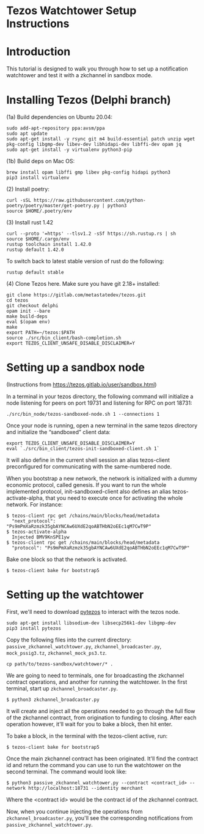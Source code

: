 # Tezos Watchtower Setup Instructions

# Introduction

This tutorial is designed to walk you through how to set up a notification watchtower and test it with a zkchannel in sandbox mode.

# Installing Tezos (Delphi branch)


(1a) Build dependencies on Ubuntu 20.04:
	
    sudo add-apt-repository ppa:avsm/ppa
    sudo apt update
    sudo apt-get install -y rsync git m4 build-essential patch unzip wget pkg-config libgmp-dev libev-dev libhidapi-dev libffi-dev opam jq
    sudo apt-get install -y virtualenv python3-pip 
    
(1b) Build deps on Mac OS:

    brew install opam libffi gmp libev pkg-config hidapi python3
    pip3 install virtualenv

(2) Install poetry:
	
    curl -sSL https://raw.githubusercontent.com/python-poetry/poetry/master/get-poetry.py | python3
    source $HOME/.poetry/env

(3) Install rust 1.42
	
    curl --proto '=https' --tlsv1.2 -sSf https://sh.rustup.rs | sh
    source $HOME/.cargo/env
    rustup toolchain install 1.42.0
    rustup default 1.42.0

To switch back to latest stable version of rust do the following:

    rustup default stable
	
(4) Clone Tezos here. Make sure you have git 2.18+ installed:
    
    git clone https://gitlab.com/metastatedev/tezos.git
    cd tezos
    git checkout delphi
    opam init --bare
    make build-deps
    eval $(opam env)
    make
    export PATH=~/tezos:$PATH
    source ./src/bin_client/bash-completion.sh
    export TEZOS_CLIENT_UNSAFE_DISABLE_DISCLAIMER=Y

# Setting up a sandbox node

(Instructions from https://tezos.gitlab.io/user/sandbox.html)

In a terminal in your tezos directory, the following command will initialize a node listening for peers on port 19731 and listening for RPC on port 18731:
```
./src/bin_node/tezos-sandboxed-node.sh 1 --connections 1
```

Once your node is running, open a new terminal in the same tezos directory and initialize the “sandboxed” client data:

```
export TEZOS_CLIENT_UNSAFE_DISABLE_DISCLAIMER=Y
eval `./src/bin_client/tezos-init-sandboxed-client.sh 1`
```

It will also define in the current shell session an alias tezos-client preconfigured for communicating with the same-numbered node.

When you bootstrap a new network, the network is initialized with a dummy economic protocol, called genesis. If you want to run the whole implemented protocol, init-sandboxed-client also defines an alias tezos-activate-alpha, that you need to execute once for activating the whole network. For instance:

```
$ tezos-client rpc get /chains/main/blocks/head/metadata
  "next_protocol": "Ps9mPmXaRzmzk35gbAYNCAw6UXdE2qoABTHbN2oEEc1qM7CwT9P"
$ tezos-activate-alpha
  Injected BMV9KnSPE1yw
$ tezos-client rpc get /chains/main/blocks/head/metadata
  "protocol": "Ps9mPmXaRzmzk35gbAYNCAw6UXdE2qoABTHbN2oEEc1qM7CwT9P"
```

Bake one block so that the network is activated.

```
$ tezos-client bake for bootstrap5
```

# Setting up the watchtower

First, we'll need to download [pytezos](https://github.com/baking-bad/pytezos) to interact with the tezos node. 

```
sudo apt-get install libsodium-dev libsecp256k1-dev libgmp-dev
pip3 install pytezos
```

Copy the following files into the current directory: `passive_zkchannel_watchtower.py`, `zkchannel_broadcaster.py`, `mock_pssig3.tz`, `zkchannel_mock_ps3.tz`.

```
cp path/to/tezos-sandbox/watchtower/* .
```

We are going to need to terminals, one for broadcasting the zkchannel contract operations, and another for running the watchtower. In the first terminal, start up `zkchannel_broadcaster.py`.

```
$ python3 zkchannel_broadcaster.py
```

It will create and inject all the operations needed to go through the full flow of the zkchannel contract, from origination to funding to closing. After each operation however, it'll wait for you to bake a block, then hit enter. 

To bake a block, in the terminal with the tezos-client active, run:

```
$ tezos-client bake for bootstrap5
```

Once the main zkchannel contract has been originated. It'll find the contract id and return the command you can use to run the watchtower on the second terminal. The command would look like:

```
$ python3 passive_zkchannel_watchtower.py --contract <contract_id> --network http://localhost:18731 --identity merchant
```

Where the \<contract id> would be the contract id of the zkchannel contract.

Now, when you continue injecting the operations from `zkchannel_broadcaster.py`, you'll see the corresponding notifications from `passive_zkchannel_watchtower.py`.
